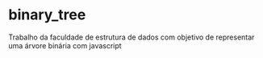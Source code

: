 # binary_tree
Trabalho da faculdade de estrutura de dados com objetivo de representar uma árvore binária com javascript
